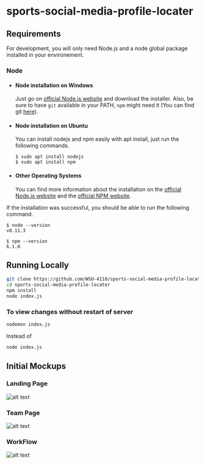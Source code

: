 # sports-social-media-profile-locater


## Requirements

For development, you will only need Node.js and a node global package installed in your environement.

### Node
- #### Node installation on Windows

  Just go on [official Node.js website](https://nodejs.org/) and download the installer.
Also, be sure to have `git` available in your PATH, `npm` might need it (You can find git [here](https://git-scm.com/)).

- #### Node installation on Ubuntu

  You can install nodejs and npm easily with apt install, just run the following commands.
  
      $ sudo apt install nodejs
      $ sudo apt install npm

- #### Other Operating Systems
  You can find more information about the installation on the [official Node.js website](https://nodejs.org/) and the [official NPM website](https://npmjs.org/).

If the installation was successful, you should be able to run the following command.

    $ node --version
    v8.11.3

    $ npm --version
    6.1.0
    
## Running Locally

```sh
git clone https://github.com/WSU-4110/sports-social-media-profile-locater.git 
cd sports-social-media-profile-locater
npm install
node index.js
```

### To view changes without restart of server 

```sh
nodemon index.js
```

Instead of

```sh
node index.js
```

## Initial Mockups

### Landing Page
![alt text](https://github.com/WSU-4110/sports-social-media-profile-locater/blob/main/Mockups/MockUI-Home.png?raw=true)

### Team Page
![alt text](https://github.com/WSU-4110/sports-social-media-profile-locater/blob/main/Mockups/MockUI-PlayerCards.png?raw=true)


### WorkFlow
![alt text](https://github.com/WSU-4110/sports-social-media-profile-locater/blob/main/Mockups/Workflow2.png?raw=true)
